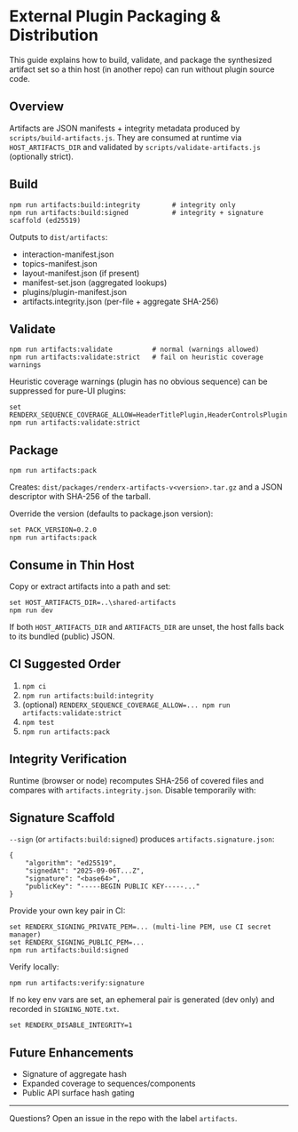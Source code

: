 # External Plugin Packaging & Distribution

This guide explains how to build, validate, and package the synthesized artifact set so a thin host (in another repo) can run without plugin source code.

## Overview

Artifacts are JSON manifests + integrity metadata produced by `scripts/build-artifacts.js`. They are consumed at runtime via `HOST_ARTIFACTS_DIR` and validated by `scripts/validate-artifacts.js` (optionally strict).

## Build

```
npm run artifacts:build:integrity        # integrity only
npm run artifacts:build:signed           # integrity + signature scaffold (ed25519)
```

Outputs to `dist/artifacts`:

- interaction-manifest.json
- topics-manifest.json
- layout-manifest.json (if present)
- manifest-set.json (aggregated lookups)
- plugins/plugin-manifest.json
- artifacts.integrity.json (per-file + aggregate SHA-256)

## Validate

```
npm run artifacts:validate          # normal (warnings allowed)
npm run artifacts:validate:strict   # fail on heuristic coverage warnings
```

Heuristic coverage warnings (plugin has no obvious sequence) can be suppressed for pure-UI plugins:

```
set RENDERX_SEQUENCE_COVERAGE_ALLOW=HeaderTitlePlugin,HeaderControlsPlugin
npm run artifacts:validate:strict
```

## Package

```
npm run artifacts:pack
```

Creates: `dist/packages/renderx-artifacts-v<version>.tar.gz` and a JSON descriptor with SHA-256 of the tarball.

Override the version (defaults to package.json version):

```
set PACK_VERSION=0.2.0
npm run artifacts:pack
```

## Consume in Thin Host

Copy or extract artifacts into a path and set:

```
set HOST_ARTIFACTS_DIR=..\shared-artifacts
npm run dev
```

If both `HOST_ARTIFACTS_DIR` and `ARTIFACTS_DIR` are unset, the host falls back to its bundled (public) JSON.

## CI Suggested Order

1. `npm ci`
2. `npm run artifacts:build:integrity`
3. (optional) `RENDERX_SEQUENCE_COVERAGE_ALLOW=... npm run artifacts:validate:strict`
4. `npm test`
5. `npm run artifacts:pack`

## Integrity Verification

Runtime (browser or node) recomputes SHA-256 of covered files and compares with `artifacts.integrity.json`. Disable temporarily with:
## Signature Scaffold

`--sign` (or `artifacts:build:signed`) produces `artifacts.signature.json`:

```
{
	"algorithm": "ed25519",
	"signedAt": "2025-09-06T...Z",
	"signature": "<base64>",
	"publicKey": "-----BEGIN PUBLIC KEY-----..."
}
```

Provide your own key pair in CI:

```
set RENDERX_SIGNING_PRIVATE_PEM=... (multi-line PEM, use CI secret manager)
set RENDERX_SIGNING_PUBLIC_PEM=...
npm run artifacts:build:signed
```

Verify locally:

```
npm run artifacts:verify:signature
```

If no key env vars are set, an ephemeral pair is generated (dev only) and recorded in `SIGNING_NOTE.txt`.


```
set RENDERX_DISABLE_INTEGRITY=1
```

## Future Enhancements

- Signature of aggregate hash
- Expanded coverage to sequences/components
- Public API surface hash gating

---
Questions? Open an issue in the repo with the label `artifacts`.